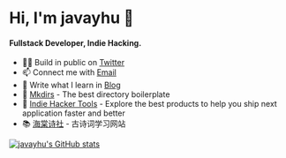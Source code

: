 
# Hi, I'm javayhu 👋

#### Fullstack Developer, Indie Hacking.

- 👨‍💻 Build in public on [Twitter](https://twitter.com/javayhu)
- 📫 Connect me with [Email](mailto:javayhu@gmail.com)
- 📃 Write what I learn in [Blog](https://javayhu.site)
- 🌟 [Mkdirs](https://mkdirs.com) - The best directory boilerplate
- 🚀 [Indie Hacker Tools](https://www.indiehackers.site) - Explore the best products to help you ship next application faster and better
- 📚 [海棠诗社](https://haitang.app) - 古诗词学习网站

[![javayhu's GitHub stats](https://github-readme-stats.vercel.app/api?username=javayhu)](https://github.com/anuraghazra/github-readme-stats)

